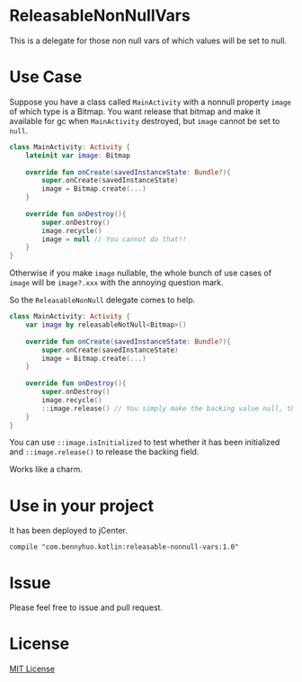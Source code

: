 # ReleasableNonNullVars

This is a delegate for those non null vars of which values will be set to null. 

# Use Case

Suppose you have a class called `MainActivity` with a nonnull property `image` of which type is a Bitmap. You want release that bitmap and make it available for gc when `MainActivity` destroyed, but `image` cannot be set to `null`.

```kotlin
class MainActivity: Activity {
    lateinit var image: Bitmap
    
    override fun onCreate(savedInstanceState: Bundle?){
        super.onCreate(savedInstanceState)
        image = Bitmap.create(...)
    }
    
    override fun onDestroy(){
        super.onDestroy()
        image.recycle()
        image = null // You cannot do that!!
    }
}
```

Otherwise if you make `image` nullable, the whole bunch of use cases of `image` will be `image?.xxx` with the annoying question mark.

So the `ReleasableNonNull` delegate comes to help.

```kotlin
class MainActivity: Activity {
    var image by releasableNotNull<Bitmap>()
    
    override fun onCreate(savedInstanceState: Bundle?){
        super.onCreate(savedInstanceState)
        image = Bitmap.create(...)
    }
    
    override fun onDestroy(){
        super.onDestroy()
        image.recycle()
        ::image.release() // You simply make the backing value null, thus making the gc of this Bitmap instance possible. 
    }
}
```

You can use `::image.isInitialized` to test whether it has been initialized and `::image.release()` to release the backing field.

Works like a charm.

# Use in your project

It has been deployed to jCenter.

```
compile "com.bennyhuo.kotlin:releasable-nonnull-vars:1.0"
```

# Issue

Please feel free to issue and pull request.

# License

[MIT License](LICENSE)